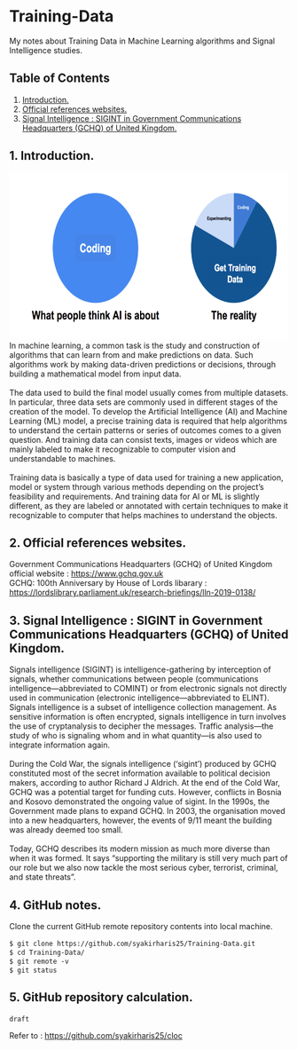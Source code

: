 # Training-Data
My notes about Training Data in Machine Learning algorithms and Signal Intelligence studies.

## Table of Contents
1. [Introduction.](#introduction)
2. [Official references websites.](#references)
3. [Signal Intelligence : SIGINT in Government Communications Headquarters (GCHQ) of United Kingdom.](#sigint)

<a name="introduction"></a>
## 1. Introduction.
<img src="training data.png" height="300"> 
In machine learning, a common task is the study and construction of algorithms that can learn from and make predictions on data. Such algorithms work by making data-driven predictions or decisions, through building a mathematical model from input data.
<br /><br />
The data used to build the final model usually comes from multiple datasets. In particular, three data sets are commonly used in different stages of the creation of the model. To develop the Artificial Intelligence (AI) and Machine Learning (ML) model, a precise training data is required that help algorithms to understand the certain patterns or series of outcomes comes to a given question. And training data can consist texts, images or videos which are mainly labeled to make it recognizable to computer vision and understandable to machines.
<br /><br />
Training data is basically a type of data used for training a new application, model or system through various methods depending on the project’s feasibility and requirements. And training data for AI or ML is slightly different, as they are labeled or annotated with certain techniques to make it recognizable to computer that helps machines to understand the objects.

<a name="references"></a>
## 2. Official references websites. <br />
Government Communications Headquarters (GCHQ) of United Kingdom official website : https://www.gchq.gov.uk <br />
GCHQ: 100th Anniversary by House of Lords libarary : https://lordslibrary.parliament.uk/research-briefings/lln-2019-0138/

<a name="introduction"></a>
## 3. Signal Intelligence : SIGINT in Government Communications Headquarters (GCHQ) of United Kingdom.
Signals intelligence (SIGINT) is intelligence-gathering by interception of signals, whether communications between people (communications intelligence—abbreviated to COMINT) or from electronic signals not directly used in communication (electronic intelligence—abbreviated to ELINT). Signals intelligence is a subset of intelligence collection management. As sensitive information is often encrypted, signals intelligence in turn involves the use of cryptanalysis to decipher the messages. Traffic analysis—the study of who is signaling whom and in what quantity—is also used to integrate information again.
<br /><br />
During the Cold War, the signals intelligence (‘sigint’) produced by GCHQ constituted most of the secret information available to political decision makers, according to author Richard J Aldrich. At the end of the Cold War, GCHQ was a potential target for funding cuts. However, conflicts in Bosnia and Kosovo demonstrated the ongoing value of sigint. In the 1990s, the Government made plans to expand GCHQ. In 2003, the organisation moved into a new headquarters, however, the events of 9/11 meant the building was already deemed too small.
<br /><br />
Today, GCHQ describes its modern mission as much more diverse than when it was formed. It says “supporting the military is still very much part of our role but we also now tackle the most serious cyber, terrorist, criminal, and state threats”.

<a name="github"></a>
## 4. GitHub notes.
Clone the current GitHub remote repository contents into local machine.
```
$ git clone https://github.com/syakirharis25/Training-Data.git
$ cd Training-Data/
$ git remote -v
$ git status
```

<a name="calculation"></a>
## 5. GitHub repository calculation.
```
draft
```
Refer to : https://github.com/syakirharis25/cloc
